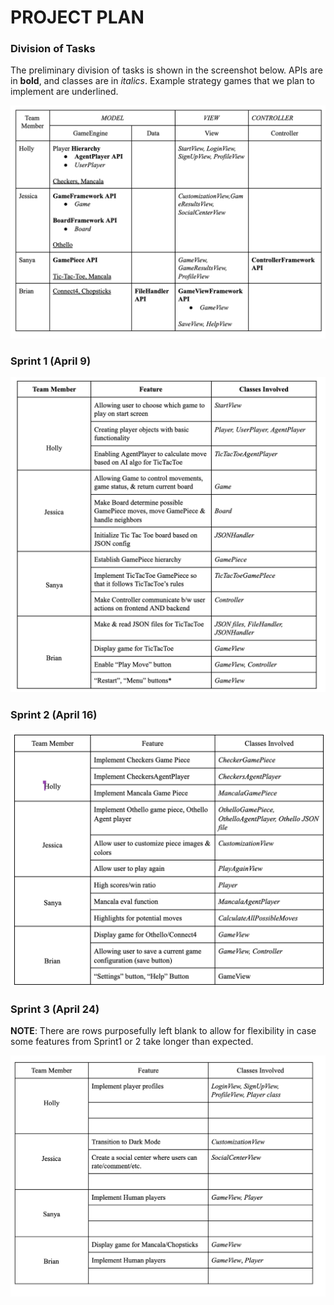 PROJECT PLAN
====

### Division of Tasks 

The preliminary division of tasks is shown in the screenshot below. APIs are in **bold**, and classes are in *italics*. Example strategy games that we plan to implement are underlined. 

![](sprint_pics/divisionOfTasks.png)

### Sprint 1 (April 9)

![](sprint_pics/sprint1.png)

### Sprint 2 (April 16)

![](sprint_pics/sprint2.png)

### Sprint 3 (April 24)

**NOTE**: There are rows purposefully left blank to allow for flexibility in case some features from Sprint1 or 2 take longer than expected. 

![](sprint_pics/sprint3.png)